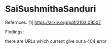 # SaiSushmithaSanduri

Refernces:
[1] https://arxiv.org/pdf/2102.09507

Findings:

there are URLs which current give out a 404 error
